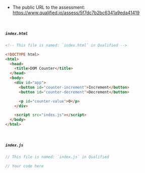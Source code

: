 - The public URL to the assessment: https://www.qualified.io/assess/5f7dc7b2bc6341a9eda41419

<br>

##### `index.html`

```html
<!-- This file is named: `index.html` in Qualified -->

<!DOCTYPE html>
<html>
  <head>
    <title>DOM Counter</title>
  </head>
  <body>
    <div id="app">
      <button id="counter-increment">Increment</button>
      <button id="counter-decrement">Decrement</button>

      <p id="counter-value">0</p>
    </div>

    <script src="index.js"></script>
  </body>
</html>
```

<br>

##### `index.js`

```js
// This file is named: `index.js` in Qualified

// Your code here
```
